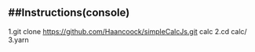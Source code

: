 ##Instructions(console)
------
1.git clone https://github.com/Haancoock/simpleCalcJs.git calc
2.cd calc/
3.yarn 